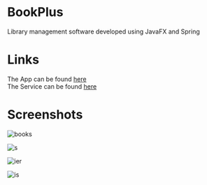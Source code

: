 # BookPlus
Library management software developed using JavaFX and Spring

# Links
The App can be found <a href='https://github.com/AndreMigX/BookPlus/tree/application'>here</a><br>
The Service can be found <a href='https://github.com/AndreMigX/BookPlus/tree/spring-service'>here</a>

# Screenshots
![books](https://user-images.githubusercontent.com/115114976/216837842-c757e0a6-7daa-4b0d-a064-178c1d5cc2d3.png)

![s](https://user-images.githubusercontent.com/115114976/216837853-48c15a5f-bbdc-48a3-94a0-a13115f37d60.png)

![ier](https://user-images.githubusercontent.com/115114976/216837856-a12a95ba-594f-4d15-9047-94df0af5fa4b.png)

![is](https://user-images.githubusercontent.com/115114976/216837859-7e93bf15-1c68-4970-b0fe-de6f5c1de5c0.png)
